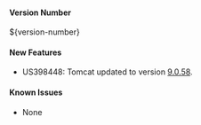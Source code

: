 #### Version Number
${version-number}

#### New Features
- US398448: Tomcat updated to version [9.0.58](https://dlcdn.apache.org/tomcat/tomcat-9/v9.0.58/README.html).

#### Known Issues
- None
